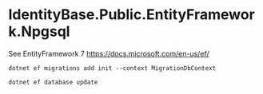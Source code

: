 # IdentityBase.Public.EntityFramework.Npgsql

See EntityFramework 7 https://docs.microsoft.com/en-us/ef/

    dotnet ef migrations add init --context MigrationDbContext
	
	dotnet ef database update 
